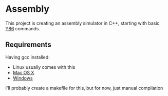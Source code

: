 # Assembly

This project is creating an assembly simulator in C++, starting with basic
[Y86](http://csapp.cs.cmu.edu/public/ch4-preview.pdf) commands.

## Requirements

Having gcc installed:
* Linux usually comes with this
* [Mac OS X](https://www.mkyong.com/mac/how-to-install-gcc-compiler-on-mac-os-x/)
* [Windows](http://preshing.com/20141108/how-to-install-the-latest-gcc-on-windows/)

I'll probably create a makefile for this, but for now, just manual compilation
